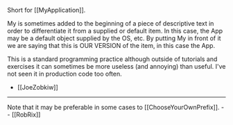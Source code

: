 Short for [[MyApplication]].

My is sometimes added to the beginning of a piece of descriptive text in order to differentiate it from a supplied or default item. In this case, the App may be a default object supplied by the OS, etc. By putting My in front of it we are saying that this is OUR VERSION of the item, in this case the App. 

This is a standard programming practice although outside of tutorials and exercises it can sometimes be more useless (and annoying) than useful. I've not seen it in production code too often.

- [[JoeZobkiw]]

----

Note that it may be preferable in some cases to [[ChooseYourOwnPrefix]]. -- [[RobRix]]